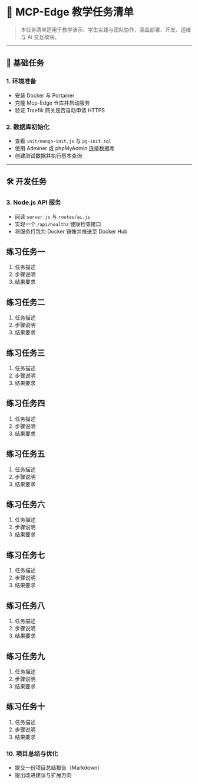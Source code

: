 # 🧪 MCP-Edge 教学任务清单

> 本任务清单适用于教学演示、学生实践与团队协作，涵盖部署、开发、运维与 AI 交互模块。

---

## 🧩 基础任务

### 1. 环境准备

- 安装 Docker 与 Portainer
- 克隆 Mcp-Edge 仓库并启动服务
- 验证 Traefik 网关是否自动申请 HTTPS

### 2. 数据库初始化

- 查看 `init/mongo-init.js` 与 `pg-init.sql`
- 使用 Adminer 或 phpMyAdmin 连接数据库
- 创建测试数据并执行基本查询

---

## 🛠️ 开发任务

### 3. Node.js API 服务

- 阅读 `server.js` 与 `routes/ai.js`
- 实现一个 `/api/healthz` 健康检查接口
- 将服务打包为 Docker 镜像并推送至 Docker Hub

## 练习任务一

1. 任务描述
2. 步骤说明
3. 结果要求

## 练习任务二

1. 任务描述
2. 步骤说明
3. 结果要求

## 练习任务三

1. 任务描述
2. 步骤说明
3. 结果要求

## 练习任务四

1. 任务描述
2. 步骤说明
3. 结果要求

## 练习任务五

1. 任务描述
2. 步骤说明
3. 结果要求

## 练习任务六

1. 任务描述
2. 步骤说明
3. 结果要求

## 练习任务七

1. 任务描述
2. 步骤说明
3. 结果要求

## 练习任务八

1. 任务描述
2. 步骤说明
3. 结果要求

## 练习任务九

1. 任务描述
2. 步骤说明
3. 结果要求

## 练习任务十

1. 任务描述
2. 步骤说明
3. 结果要求

### 10. 项目总结与优化

- 提交一份项目总结报告（Markdown）
- 提出改进建议与扩展方向
